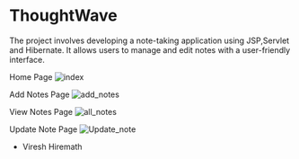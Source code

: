 # ThoughtWave

The project involves developing a note-taking application using JSP,Servlet and Hibernate. It allows users to manage and edit notes with a user-friendly interface.

Home Page
![index](https://github.com/vireshh22/ThoughtWave/assets/150522535/0866d9f7-076e-4346-b78b-cbf09247274a)

Add Notes Page
![add_notes](https://github.com/vireshh22/ThoughtWave/assets/150522535/b58061f4-6d1e-4ba6-9fcc-4866aaa967cb)

View Notes Page
![all_notes](https://github.com/vireshh22/ThoughtWave/assets/150522535/dab5e050-bdba-4a22-980e-5e2c9be33e1c)

Update Note Page
![Update_note](https://github.com/vireshh22/ThoughtWave/assets/150522535/d021cbb6-a1b5-4836-82f7-6094120f8318)


- Viresh Hiremath